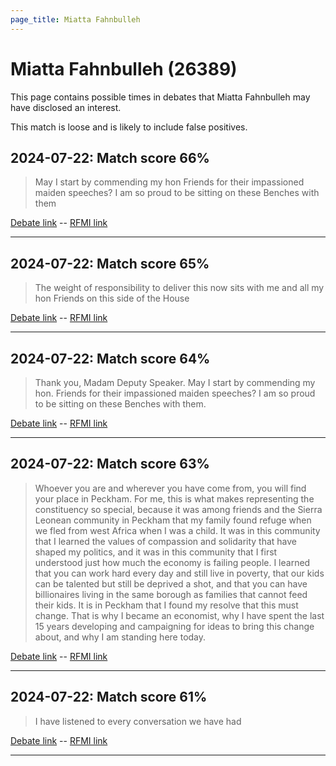 ```yaml
---
page_title: Miatta Fahnbulleh
---
```


# Miatta Fahnbulleh  (26389)

This page contains possible times in debates that Miatta Fahnbulleh may have disclosed an interest.

This match is loose and is likely to include false positives. 



## 2024-07-22: Match score 66%

>May I start by commending my hon Friends for their impassioned maiden speeches? I am so proud to be sitting on these Benches with them

[Debate link](https://www.theyworkforyou.com/debates/?id=2024-07-22e.435.1)  --  [RFMI link](https://www.theyworkforyou.com/mp/26389/register)


---



## 2024-07-22: Match score 65%

>The weight of responsibility to deliver this now sits with me and all my hon Friends on this side of the House

[Debate link](https://www.theyworkforyou.com/debates/?id=2024-07-22e.435.1)  --  [RFMI link](https://www.theyworkforyou.com/mp/26389/register)


---



## 2024-07-22: Match score 64%

>Thank you, Madam Deputy Speaker. May I start by commending my hon. Friends for their impassioned maiden speeches? I am so proud to be sitting on these Benches with them.

[Debate link](https://www.theyworkforyou.com/debates/?id=2024-07-22e.435.1)  --  [RFMI link](https://www.theyworkforyou.com/mp/26389/register)


---



## 2024-07-22: Match score 63%

>Whoever you are and wherever you have come from, you will find your place in Peckham. For me, this is what makes representing the constituency so special, because it was among friends and the Sierra Leonean community in Peckham that my family found refuge when we fled from west Africa when I was a child. It was in this community that I learned the values of compassion and solidarity that have shaped my politics, and it was in this community that I first understood just how much the economy is failing people. I learned that you can work hard every day and still live in poverty, that our kids can be talented but still be deprived a shot, and that you can have billionaires living in the same  borough as families that cannot feed their kids. It is in Peckham that I found my resolve that this must change. That is why I became an economist, why I have spent the last 15 years developing and campaigning for ideas to bring this change about, and why I am standing here today.

[Debate link](https://www.theyworkforyou.com/debates/?id=2024-07-22e.435.1)  --  [RFMI link](https://www.theyworkforyou.com/mp/26389/register)


---



## 2024-07-22: Match score 61%

>I have listened to every conversation we have had

[Debate link](https://www.theyworkforyou.com/debates/?id=2024-07-22e.435.1)  --  [RFMI link](https://www.theyworkforyou.com/mp/26389/register)


---

